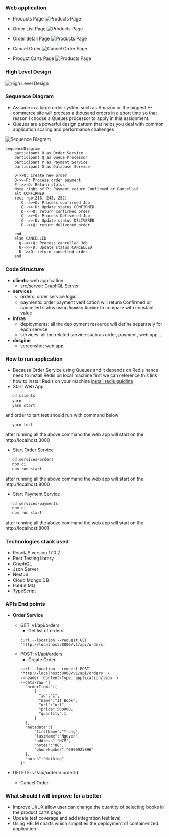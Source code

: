 ### Web application

- Products Page
  ![Products Page](https://github.com/trungnv184/setel-assignment/blob/master/design/screens/products_page.png?raw=true)

- Order List Page
  ![Products Page](https://github.com/trungnv184/setel-assignment/blob/master/design/screens/order_list.png?raw=true)

- Order detail Page
  ![Products Page](https://github.com/trungnv184/setel-assignment/blob/master/design/screens/change_state_order.png?raw=true)

- Cancel Order
  ![Cancel Order Page](https://github.com/trungnv184/setel-assignment/blob/master/design/screens/cancel_order.png?raw=true)

- Product Carts Page
  ![Products Page](https://github.com/trungnv184/setel-assignment/blob/master/design/screens/product_carts.png?raw=true)

### High Level Design

![High Level Design](https://github.com/trungnv184/setel-assignment/blob/master/design/high_level_design.png?raw=true)

### Sequence Diagram

- Assume in a large order system such as Amazon or the biggest E-commerce site will process a thousand orders in a short time so that reason I choose a Queues processor to apply in this assignment.
- Queues are a powerful design pattern that helps you deal with common application scaling and performance challenges

![Sequence Diagram](https://github.com/trungnv184/setel-assignment/blob/master/design/sequence_diagram.png?raw=true)

```mermaid
sequenceDiagram
    participant O as Order Service
    participant Q as Queue Processor
    participant P as Payment Service
    participant D as Database Service

    O->>Q: Create new order
    Q->>+P: Process order payment
    P-->>-Q: Return status
    Note right of P: Payment return Confirmed or Cancelled
    alt CONFIRMED
    rect rgb(216, 243, 252)
       Q-->>+Q: Process confirmed Job
       Q-->>-D: Update status CONFIRMED
       D-->>Q: return confirmed order
       Q-->>+Q: Process Delivered Job
       Q-->>-D: Update status DELIVERED
       D-->>Q: return delivered order

    end
    else CANCELLED
      Q-->>+Q: Process cancelled Job
      Q-->>-D: Update status CANCELLED
      D-->>Q: return cancelled order
    end
```

### Code Structure

- **clients**: web application
  - src/server: GraphQL Server
- **services**
  - orders: order service logic
  - payments: order payment verification will return Confirmed or cancelled
    status using `Random Number` to compare with constant value
- **infras**
  - deployments: all the deployment resource will define separately for each service
  - services: all the related service such as order, payment, web app ...
- **desgine**
  - screenshot web app

### How to run application

- Because Order Service using Queues and it depends on Redis hence need to install Redis on local machine first we can reference this link how to install Redis on your machine [install redis guidline](https://gist.github.com/tomysmile/1b8a321e7c58499ef9f9441b2faa0aa8)
- Start Web App

```bash
   cd clients
   yarn
   yarn start
```

and order to tart test should run with command below

```bash
   yarn test
```

after running all the above command the web app will start on the http://localhost:3000

- Start Order Service

```bash
   cd services/orders
   npm ci
   npm run start
```

after running all the above command the web app will start on the http://localhost:8000

- Start Payment Service

```bash
   cd services/payments
   npm ci
   npm run start
```

after running all the above command the web app will start on the http://localhost:8001

### Technologies stack used

- ReactJS version 17.0.2
- Rect Testing library
- GraphQL
- Json Server
- NestJS
- Cloud Mongo DB
- Rabbit MQ
- TypeScript

### APIs End points

- **Order Service**

  - GET: v1/api/orders
    - Get list of orders
    ```curl
    curl --location --request GET 'http://localhost:8000/v1/api/orders'
    ```
  - POST: v1/api/orders
    - Create Order
    ```curl
    curl --location --request POST 'http://localhost:8000/v1/api/orders' \
    --header 'Content-Type: application/json' \
    --data-raw '{
      "orderItems":[
          {
            "id":"1",
            "name":"IT Book",
            "url":"url",
            "price":500000,
            "quantity":1
          }
      ],
      "metadata":{
          "firstName":"Trung",
          "lastName":"Nguyen",
          "address":"HCM",
          "notes":"88",
          "phoneNumber":"0906925896"
      },
      "notes":"Nothing"
    }'
    ```

- DELETE: v1/api/orders/:orderId
  - Cancel Order

### What should I will improve for a better
- Improve UI/UX allow user can change the quantity of selecting books in the product carts page
- Update test coverage and add integration test level
- Using HELM charts which simplifies the deployment of containerized application
